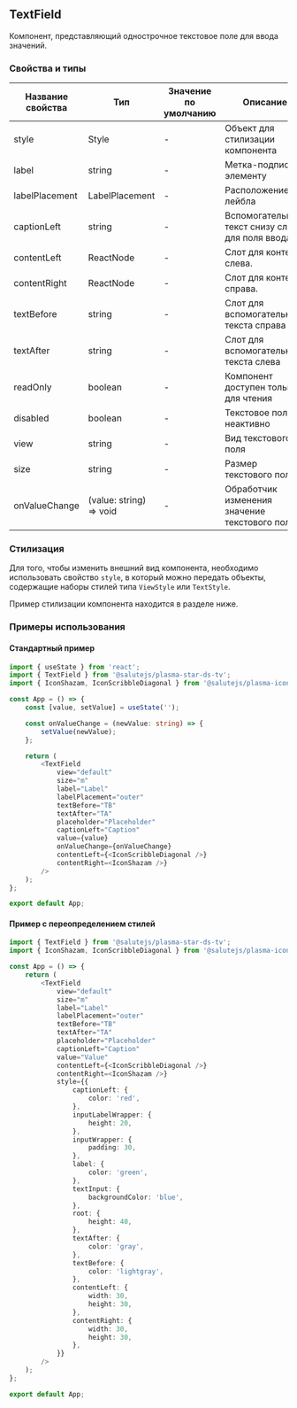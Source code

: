 ## TextField

Компонент, представляющий однострочное текстовое поле для ввода значений.

### Свойства и типы

| Название свойства | Тип                     | Значение по умолчанию | Описание                                         |
| ----------------- | ----------------------- | --------------------- | ------------------------------------------------ |
| style             | Style                   | -                     | Объект для стилизации компонента                 |
| label             | string                  | -                     | Метка-подпись к элементу                         |
| labelPlacement    | LabelPlacement          | -                     | Расположение лейбла                              |
| captionLeft       | string                  | -                     | Вспомогательный текст снизу слева для поля ввода |
| contentLeft       | ReactNode               | -                     | Слот для контента слева.                         |
| contentRight      | ReactNode               | -                     | Слот для контента справа.                        |
| textBefore        | string                  | -                     | Слот для вспомогательного текста справа          |
| textAfter         | string                  | -                     | Слот для вспомогательного текста слева           |
| readOnly          | boolean                 | -                     | Компонент доступен только для чтения             |
| disabled          | boolean                 | -                     | Текстовое поле неактивно                         |
| view              | string                  | -                     | Вид текстового поля                              |
| size              | string                  | -                     | Размер текстового поля                           |
| onValueChange     | (value: string) => void | -                     | Обработчик изменения значение текстового поля    |

### Стилизация

Для того, чтобы изменить внешний вид компонента, необходимо использовать свойство `style`, в который можно передать объекты, содержащие наборы стилей типа `ViewStyle` или `TextStyle`.

Пример стилизации компонента находится в разделе ниже.

### Примеры использования

#### Стандартный пример

```ts
import { useState } from 'react';
import { TextField } from '@salutejs/plasma-star-ds-tv';
import { IconShazam, IconScribbleDiagonal } from '@salutejs/plasma-icons-native';

const App = () => {
    const [value, setValue] = useState('');

    const onValueChange = (newValue: string) => {
        setValue(newValue);
    };

    return (
        <TextField
            view="default"
            size="m"
            label="Label"
            labelPlacement="outer"
            textBefore="TB"
            textAfter="TA"
            placeholder="Placeholder"
            captionLeft="Caption"
            value={value}
            onValueChange={onValueChange}
            contentLeft={<IconScribbleDiagonal />}
            contentRight=<IconShazam />}
        />
    );
};

export default App;
```

#### Пример с переопределением стилей

```ts
import { TextField } from '@salutejs/plasma-star-ds-tv';
import { IconShazam, IconScribbleDiagonal } from '@salutejs/plasma-icons-native';

const App = () => {
    return (
        <TextField
            view="default"
            size="m"
            label="Label"
            labelPlacement="outer"
            textBefore="TB"
            textAfter="TA"
            placeholder="Placeholder"
            captionLeft="Caption"
            value="Value"
            contentLeft={<IconScribbleDiagonal />}
            contentRight=<IconShazam />}
            style={{
                captionLeft: {
                    color: 'red',
                },
                inputLabelWrapper: {
                    height: 20,
                },
                inputWrapper: {
                    padding: 30,
                },
                label: {
                    color: 'green',
                },
                textInput: {
                    backgroundColor: 'blue',
                },
                root: {
                    height: 40,
                },
                textAfter: {
                    color: 'gray',
                },
                textBefore: {
                    color: 'lightgray',
                },
                contentLeft: {
                    width: 30,
                    height: 30,
                },
                contentRight: {
                    width: 30,
                    height: 30,
                },
            }}
        />
    );
};

export default App;
```

